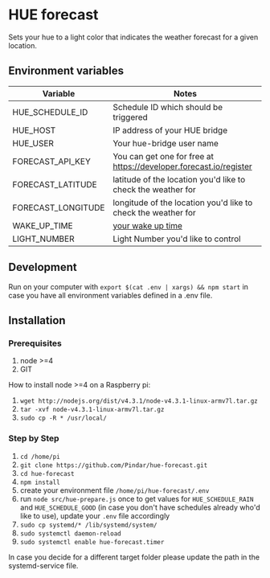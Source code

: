 # HUE forecast

Sets your hue to a light color that indicates the weather forecast for a given location.

## Environment variables

| Variable           | Notes                                                              |
|--------------------|--------------------------------------------------------------------|
| HUE_SCHEDULE_ID    | Schedule ID which should be triggered                              |
| HUE_HOST           | IP address of your HUE bridge                                      |
| HUE_USER           | Your hue-bridge user name                                          |
| FORECAST_API_KEY   | You can get one for free at https://developer.forecast.io/register |
| FORECAST_LATITUDE  | latitude of the location you'd like to check the weather for       |
| FORECAST_LONGITUDE | longitude of the location you'd like to check the weather for      |
| WAKE_UP_TIME       | [your wake up time](http://www.developers.meethue.com/documentation/datatypes-and-time-patterns#16_time_patterns) |
| LIGHT_NUMBER       | Light Number you'd like to control                                 |

## Development

Run on your computer with `export $(cat .env | xargs) && npm start` in case you have all environment variables defined in a .env file.

## Installation

### Prerequisites

1. node >=4
1. GIT

How to install node >=4 on a Raspberry pi:

1. `wget http://nodejs.org/dist/v4.3.1/node-v4.3.1-linux-armv7l.tar.gz`
1. `tar -xvf node-v4.3.1-linux-armv7l.tar.gz`
1. `sudo cp -R * /usr/local/`

### Step by Step

1. `cd /home/pi`
1. `git clone https://github.com/Pindar/hue-forecast.git`
1. `cd hue-forecast`
1. `npm install`
1. create your environment file `/home/pi/hue-forecast/.env`
1. run `node src/hue-prepare.js` once to get values for `HUE_SCHEDULE_RAIN` and `HUE_SCHEDULE_GOOD` (in case you don't have schedules already who'd like to use), update your `.env` file accordingly
1. `sudo cp systemd/* /lib/systemd/system/`
1. `sudo systemctl daemon-reload`
1. `sudo systemctl enable hue-forecast.timer`

In case you decide for a different target folder please update the path in the systemd-service file.
